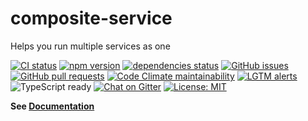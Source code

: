 # composite-service

Helps you run multiple services as one

[![CI status](https://img.shields.io/github/workflow/status/zenflow/composite-service/CI?logo=GitHub&label=CI)](https://github.com/zenflow/composite-service/actions?query=workflow%3ACI)
[![npm version](https://img.shields.io/npm/v/composite-service.svg?logo=npm)](https://www.npmjs.com/package/composite-service)
[![dependencies status](https://img.shields.io/david/zenflow/composite-service)](https://david-dm.org/zenflow/composite-service)
[![GitHub issues](https://img.shields.io/github/issues/zenflow/composite-service?logo=GitHub)](https://github.com/zenflow/composite-service/issues)
[![GitHub pull requests](https://img.shields.io/github/issues-pr/zenflow/composite-service?logo=GitHub)](https://github.com/zenflow/composite-service/pulls)
[![Code Climate maintainability](https://img.shields.io/codeclimate/maintainability-percentage/zenflow/composite-service?logo=Code%20Climate)](https://codeclimate.com/github/zenflow/composite-service)
[![LGTM alerts](https://img.shields.io/lgtm/alerts/github/zenflow/composite-service?logo=lgtm)](https://lgtm.com/projects/g/zenflow/composite-service/)
![TypeScript ready](https://img.shields.io/badge/TypeScript-ready-brightgreen.svg?logo=TypeScript)
[![Chat on Gitter](https://img.shields.io/badge/chat-on%20gitter-brightgreen.svg?logo=Gitter)](https://gitter.im/zenflow/composite-service)
[![License: MIT](https://img.shields.io/badge/License-MIT-brightgreen.svg)](https://opensource.org/licenses/MIT)

**See [Documentation](http://zenflow.github.io/composite-service/docs/intro)**
